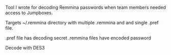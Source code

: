 Tool I wrote for decoding Remmina passwords when team members needed access to Jumpboxes. 

Targets ~/.remmina directory with multiple .remmina and and single .pref file.

.pref file has decoding secret
.remmina files have encoded password

Decode with DES3
